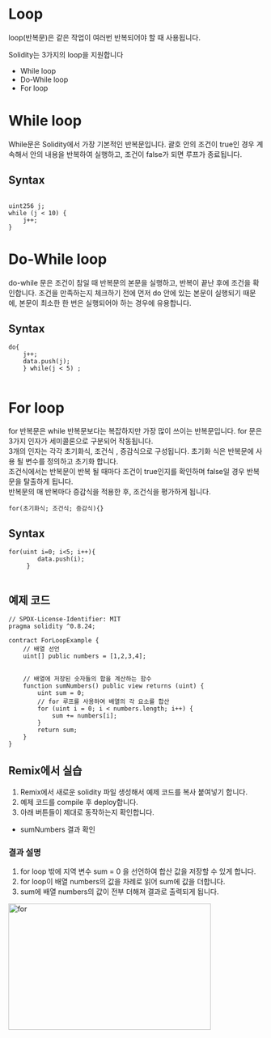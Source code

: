 # Loop 
loop(반복문)은 같은 작업이 여러번 반복되어야 할 때 사용됩니다. 

Solidity는 3가지의 loop을 지원합니다

- While loop
- Do-While loop 
- For loop 

# While loop 
While문은 Solidity에서 가장 기본적인 반복문입니다. 괄호 안의 조건이 true인 경우 계속해서 안의 내용을 반복하여 실행하고, 조건이 false가 되면 루프가 종료됩니다.

## Syntax
```solidity

uint256 j;
while (j < 10) {
    j++;
}
```

# Do-While loop 
do-while 문은 조건이 참일 때 반복문의 본문을 실행하고, 반복이 끝난 후에 조건을 확인합니다. 조건을 만족하는지 체크하기 전에 먼저 do 안에 있는 본문이 실행되기 때문에, 본문이 최소한 한 번은 실행되어야 하는 경우에 유용합니다.

## Syntax
```solidity
do{ 
    j++; 
    data.push(j); 
    } while(j < 5) ; 
 
```


# For loop 
for 반복문은 while 반복문보다는 복잡하지만 가장 많이 쓰이는 반복문입니다. for 문은 3가지 인자가 세미콜론으로 구분되어 작동됩니다.  
3개의 인자는 각각 초기화식, 조건식 , 증감식으로 구성됩니다. 초기화 식은 반복문에 사용 될 변수를 정의하고 초기화 합니다.  
조건식에서는 반복문이 반복 될 때마다 조건이 true인지를 확인하며 false일 경우 반복문을 탈출하게 됩니다.  
반복문의 매 반복마다 증감식을 적용한 후, 조건식을 평가하게 됩니다.  
```solidity
for(초기화식; 조건식; 증감식){}
```


## Syntax

```solidity
for(uint i=0; i<5; i++){ 
        data.push(i); 
     } 
 
```

## 예제 코드 
```solidity
// SPDX-License-Identifier: MIT
pragma solidity ^0.8.24;
   
contract ForLoopExample {
    // 배열 선언
    uint[] public numbers = [1,2,3,4];


    // 배열에 저장된 숫자들의 합을 계산하는 함수
    function sumNumbers() public view returns (uint) {
        uint sum = 0;
        // for 루프를 사용하여 배열의 각 요소를 합산
        for (uint i = 0; i < numbers.length; i++) {
            sum += numbers[i];
        }
        return sum;
    }
}
```

## Remix에서 실습 
1. Remix에서 새로운 solidity 파일 생성해서 예제 코드를 복사 붙여넣기 합니다.
2. 예제 코드를 compile 후 deploy합니다.
3. 아래 버튼들이 제대로 동작하는지 확인합니다.


-  sumNumbers 결과 확인 

### 결과 설명 
1. for loop 밖에 지역 변수 sum = 0 을 선언하여 합산 값을 저장할 수 있게 합니다. 
2. for loop이 배열 numbers의 값을 차례로 읽어 sum에 값을 더합니다. 
3. sum에 배열 numbers의 값이 전부 더해져 결과로 출력되게 됩니다. 

<img src= "https://github.com/Joon2000/Solidity-modules/blob/patch-2/images/loop/for.png" width="400px" height="250px" 
  title="for" alt="for"><br/>
